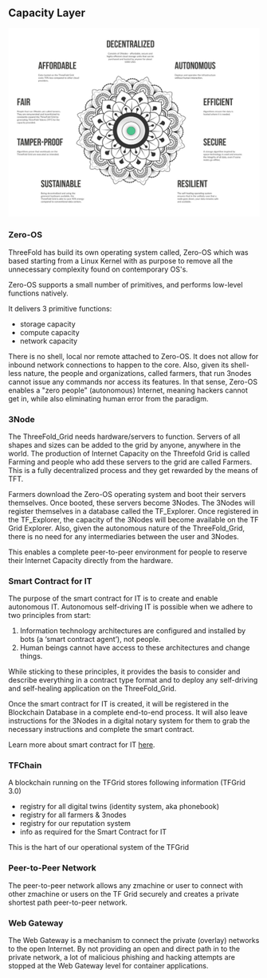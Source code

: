 ## Capacity Layer

![](img/architecture_why_us.jpg) 

### Zero-OS

ThreeFold has build its own operating system called, Zero-OS which was based starting from a Linux Kernel with as purpose to remove all the unnecessary complexity found on contemporary OS's. 

Zero-OS supports a small number of primitives, and performs low-level functions natively. 

It delivers 3 primitive functions: 
- storage capacity
- compute capacity 
- network capacity

There is no shell, local nor remote attached to Zero-OS. It does not allow for inbound network connections to happen to the core. Also, given its shell-less nature, the people and organizations, called farmers, that run 3nodes cannot issue any commands nor access its features. In that sense, Zero-OS enables a "zero people" (autonomous) Internet, meaning hackers cannot get in, while also eliminating human error from the paradigm. 

### 3Node

The ThreeFold_Grid needs hardware/servers to function. Servers of all shapes and sizes can be added to the grid by anyone, anywhere in the world. The production of Internet Capacity on the Threefold Grid is called Farming and people who add these servers to the grid are called Farmers. This is a fully decentralized process and they get rewarded by the means of TFT. 

Farmers download the Zero-OS operating system and boot their servers themselves. Once booted, these servers become 3Nodes. The 3Nodes will register themselves in a database called the TF_Explorer. Once registered in the TF_Explorer, the capacity of the 3Nodes will become available on the TF Grid Explorer. Also, given the autonomous nature of the ThreeFold_Grid, there is no need for any intermediaries between the user and 3Nodes. 

This enables a complete peer-to-peer environment for people to reserve their Internet Capacity directly from the hardware.

### Smart Contract for IT 

The purpose of the smart contract for IT is to create and enable autonomous IT. Autonomous self-driving IT is possible when we adhere to two principles from start:

1. Information technology architectures are configured and installed by bots (a ‘smart contract agent’), not people.
2. Human beings cannot have access to these architectures and change things.

While sticking to these principles, it provides the basis to consider and describe everything in a contract type format and to deploy any self-driving and self-healing application on the ThreeFold_Grid.

Once the smart contract for IT is created, it will be registered in the Blockchain Database in a complete end-to-end process. It will also leave instructions for the 3Nodes in a digital notary system for them to grab the necessary instructions and complete the smart contract.

Learn more about smart contract for IT [here](smartcontract_it).

### TFChain

A blockchain running on the TFGrid stores following information (TFGrid 3.0)

- registry for all digital twins (identity system, aka phonebook)
- registry for all farmers & 3nodes
- registry for our reputation system
- info as required for the Smart Contract for IT

This is the hart of our operational system of the TFGrid

### Peer-to-Peer Network

The peer-to-peer network allows any zmachine or user to connect with other zmachine or users on the TF Grid securely and creates a private shortest path peer-to-peer network. 

### Web Gateway

 The Web Gateway is a mechanism to connect the private (overlay) networks to the open Internet. By not providing an open and direct path in to the private network, a lot of malicious phishing and hacking attempts are stopped at the Web Gateway level for container applications. 